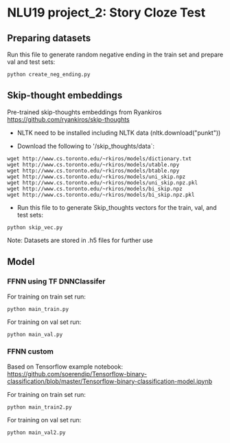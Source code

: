 # NLU19 project_2: Story Cloze Test


## Preparing datasets
Run this file to generate random negative ending in the train set and prepare val and test sets:
```
python create_neg_ending.py
```

## Skip-thought embeddings
Pre-trained skip-thoughts embeddings from Ryankiros
https://github.com/ryankiros/skip-thoughts

- NLTK need to be installed including NLTK data (nltk.download("punkt"))

- Download the following to '/skip_thoughts/data`:
```
wget http://www.cs.toronto.edu/~rkiros/models/dictionary.txt
wget http://www.cs.toronto.edu/~rkiros/models/utable.npy
wget http://www.cs.toronto.edu/~rkiros/models/btable.npy
wget http://www.cs.toronto.edu/~rkiros/models/uni_skip.npz
wget http://www.cs.toronto.edu/~rkiros/models/uni_skip.npz.pkl
wget http://www.cs.toronto.edu/~rkiros/models/bi_skip.npz
wget http://www.cs.toronto.edu/~rkiros/models/bi_skip.npz.pkl
```

- Run this file to to generate Skip_thoughts vectors for the train, val, and test sets:
```
python skip_vec.py
```
Note: Datasets are stored in .h5 files for further use


## Model

### FFNN using TF DNNClassifer 

For training on train set run:
```
python main_train.py
```
For training on val set run:
```
python main_val.py
```

###  FFNN custom
Based on Tensorflow example notebook:
https://github.com/soerendip/Tensorflow-binary-classification/blob/master/Tensorflow-binary-classification-model.ipynb

For training on train set run:
```
python main_train2.py
```
For training on val set run:
```
python main_val2.py



